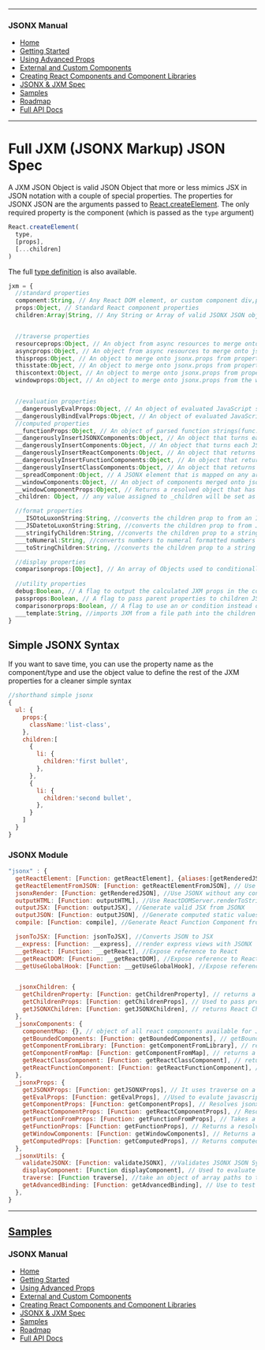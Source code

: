 <link id="viewx-style-style-0" rel="stylesheet" type="text/css" href="https://unpkg.com/highlight.js@9.18.1/styles/darkula.css">

---
### JSONX Manual
 - [Home](https://jsonx.anydata.app)
 - [Getting Started](../getting-started/index.html)
 - [Using Advanced Props](../using-advanced-props/index.html)
 - [External and Custom Components](../using-external-and-custom-components/index.html)
 - [Creating React Components and Component Libraries](../creating-react-components-and-component-libraries/index.html)
 - [JSONX & JXM Spec](../spec/index.html)
 - [Samples](../samples/index.html)
 - [Roadmap](../roadmap/index.html)
 - [Full API Docs](../../index.html)

---

# Full JXM (JSONX Markup) JSON Spec 

A JXM JSON Object is valid JSON Object that more or less mimics JSX in JSON notation with a couple of special properties. The properties for JSONX JSON are the arguments passed to [React.createElement](https://reactjs.org/docs/react-api.html#createelement). The only required property is the component (which is passed as the `type` argument)

```javascript
React.createElement(
  type,
  [props],
  [...children]
)
```

The full [type definition](../../interfaces/_types_jsonx_jsonx_.jsonx.html) is also available.
```typescript
jxm = {
  //standard properties
  component:String, // Any React DOM element, or custom component div,p, Boomer.Hero, MaterialUI.Button, myCustomComponent (can also use the property 'type' instead of 'component')
  props:Object, // Standard React component properties
  children:Array|String, // Any String or Array of valid JSONX JSON objects


  //traverse properties
  resourceprops:Object, // An object from async resources to merge onto jsonx.props once fully resolved
  asyncprops:Object, // An object from async resources to merge onto jsonx.props once fully resolved (alias for resourceprops)
  thisprops:Object, // An object to merge onto jsonx.props from properties already bound to this.props
  thisstate:Object, // An object to merge onto jsonx.props from properties already bound to this.state
  thiscontext:Object, // An object to merge onto jsonx.props from properties already bound to this
  windowprops:Object, // An object to merge onto jsonx.props from the window object


  //evaluation properties
  __dangerouslyEvalProps:Object, // An object of evaluated JavaScript strings, used as inline functions onto jsonx.props, if the prop is a function it will be called bound to 'this' and the returned value will be assigned
  __dangerouslyBindEvalProps:Object, // An object of evaluated JavaScript functions that are bound to this, used as inline functions onto jsonx.props
  //computed properties
  __functionProps:Object, // An object of parsed function strings(func:this.props.onClick, func:window.localStorage.getItem),merged onto jsonx.props
  __dangerouslyInsertJSONXComponents:Object, // An object that turns each JSONX JSON value into a React components. This is typically used in a library like Recharts where you pass custom components for chart ticks or plot points.
  __dangerouslyInsertComponents:Object, // An object that turns each JSONX JSON value into a React components. This is typically used in a library like Recharts where you pass custom components for chart ticks or plot points.
  __dangerouslyInsertReactComponents:Object, // An object that returns the react element from either ReactDOM, reactComponents or componentLibraries.
  __dangerouslyInsertFunctionComponents:Object, // An object that returns the react function component.
  __dangerouslyInsertClassComponents:Object, // An object that returns the react class component.
  __spreadComponent:Object, // A JSONX element that is mapped on any array prop called  __spread
  __windowComponents:Object, // An object of components merged onto jsonx.props from window.__jsonx_custom_elements
  __windowComponentProps:Object, // Returns a resolved object that has React Components pulled from window.
  _children: Object, // any value assigned to _children will be set as the react element children property. This is typically used when you want to override what's passed as the children JXM property with a dynamic value later.

  //format properties
  ___ISOtoLuxonString:String, //converts the children prop to from an ISO String to a Luxon formatted DateTime String 
  ___JSDatetoLuxonString:String, //converts the children prop to from JavaScript Date to a Luxon formatted DateTime String 
  ___stringifyChildren:String, //converts the children prop to a string using JSON.stringify 
  ___toNumeral:String, //converts numbers to numeral formatted numbers
  ___toStringChildren:String, //converts the children prop to a string using toString()

  //display properties
  comparisonprops:[Object], // An array of Objects used to conditionally display the current jsonx.component
  
  //utility properties
  debug:Boolean, // A flag to output the calculated JXM props in the console
  passprops:Boolean, // A flag to pass parent properties to children JSONX objects (except for the style property)
  comparisonorprops:Boolean, // A flag to use an or condition instead of and conditions between comparisions
  ___template:String, //imports JXM from a file path into the children property 
}
```


## Simple JSONX Syntax

If you want to save time, you can use the property name as the component/type and use the object value to define the rest of the JXM properties for a cleaner simple syntax

```javascript
//shorthand simple jsonx
{
  ul: {
    props:{
      className:'list-class',
    },
    children:[
      {
        li: {
          children:'first bullet',
        },
      },
      {
        li: {
          children:'second bullet',
        },
      }
    ]
  }
}
```


### JSONX Module

```javascript
"jsonx" : {
  getReactElement: [Function: getReactElement], {aliases:[getRenderedJSON,getReactElementFromJSONX]} //Use React.createElement and JSONX JSON to create React elements
  getReactElementFromJSON: [Function: getReactElementFromJSON], // Use compiledJSON object {type,props,children} to create React elements
  jsonxRender: [Function: getRenderedJSON], //Use JSONX without any configuration to render JSONX JSON to HTML and insert JSONX into querySelector using ReactDOM.render
  outputHTML: [Function: outputHTML], //Use ReactDOMServer.renderToString to render html from JSONX
  outputJSX: [Function: outputJSX], //Generate valid JSX from JSONX
  outputJSON: [Function: outputJSON], //Generate computed static values from JSONX into JSON
  compile: [Function: compile], //Generate React Function Component from JSONX

  jsonToJSX: [Function: jsonToJSX], //Converts JSON to JSX
  __express: [Function: __express], //render express views with JSONX
  __getReact: [Function: __getReact], //Expose reference to React
  __getReactDOM: [Function: __getReactDOM], //Expose reference to ReactDOM
  __getUseGlobalHook: [Function: __getUseGlobalHook], //Expose reference to useGlobalHook


  _jsonxChildren: {
    getChildrenProperty: [Function: getChildrenProperty], // returns a valid jsonx.children property
    getChildrenProps: [Function: getChildrenProps], // Used to pass properties down to child components if passprops is set to true
    getJSONXChildren: [Function: getJSONXChildren], // returns React Child Elements via JSONX
  },
  _jsonxComponents: {
    componentMap: {}, // object of all react components available for JSONX
    getBoundedComponents: [Function: getBoundedComponents], // getBoundedComponents returns reactComponents with certain elements that have this bounded to select components in the boundedComponents list
    getComponentFromLibrary: [Function: getComponentFromLibrary], // returns a react component from a component library (like material-ui, or semantic-ui)
    getComponentFromMap: [Function: getComponentFromMap], // returns a react element from jsonx.component
    getReactClassComponent: [Function: getReactClassComponent], // returns a react class component and support lifecycle functions, lazy and suspense components
    getReactFunctionComponent: [Function: getReactFunctionComponent], // returns a react function component and support lifecycle functions, hooks, lazy and suspense components
  },
  _jsonxProps: {
    getJSONXProps: [Function: getJSONXProps], // It uses traverse on a traverseObject to returns a resolved object on propName. So if you're making an ajax call and want to pass properties into a component, you can assign them using asyncprops and reference object properties by an array of property paths
    getEvalProps: [Function: getEvalProps], //Used to evalute javascript and set those variables as props. getEvalProps evaluates __dangerouslyEvalProps and __dangerouslyBindEvalProps properties with eval, this is used when component properties are functions, __dangerouslyBindEvalProps is used when those functions require that this is bound to the function. For __dangerouslyBindEvalProps it must resolve an expression, so functions should be wrapped in (). I.e. (function f(x){ return this.minimum+x;})
    getComponentProps: [Function: getComponentProps], // Resolves jsonx.__dangerouslyInsertComponents into an object that turns each value into a React components. This is typically used in a library like Recharts where you pass custom components for chart ticks or plot points.
    getReactComponentProps: [Function: getReactComponentProps], // Resolves jsonx.__dangerouslyInsertReactComponents into an object that turns each value into a the React component from reactComponents, componentLibraries or ReactDOM.
    getFunctionFromProps: [Function: getFunctionFromProps], // Takes a function string and returns a function on either this.props or window.
    getFunctionProps: [Function: getFunctionProps], // Returns a resolved object from function strings that has functions pulled from jsonx.__functionProps
    getWindowComponents: [Function: getWindowComponents], // Returns a resolved object that has React Components pulled from window.__jsonx_custom_elements
    getComputedProps: [Function: getComputedProps], // Returns computed properties for React Components and any property that's prefixed with __ is a computedProperty
  },
  _jsonxUtils: {
    validateJSONX: [Function: validateJSONX], //Validates JSONX JSON Syntax
    displayComponent: [Function displayComponent], // Used to evaluate whether or not to render a component
    traverse: [Function traverse], //take an object of array paths to traverse and resolve
    getAdvancedBinding: [Function: getAdvancedBinding], // Use to test if can bind components this context for react-redux-router
  },
}
```

---

## [Samples](../samples/index.html)

### JSONX Manual
 - [Home](https://jsonx.anydata.app)
 - [Getting Started](../getting-started/index.html)
 - [Using Advanced Props](../using-advanced-props/index.html)
 - [External and Custom Components](../using-external-and-custom-components/index.html)
 - [Creating React Components and Component Libraries](../creating-react-components-and-component-libraries/index.html)
 - [JSONX & JXM Spec](../spec/index.html)
 - [Samples](../samples/index.html)
 - [Roadmap](../roadmap/index.html)
 - [Full API Docs](../../index.html)

